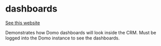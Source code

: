 # dashboards
[See this website](https://alyssa-vy.github.io/dashboards/)

Demonstrates how Domo dashboards will look inside the CRM. Must be logged into the Domo instance to see the dashboards. 
